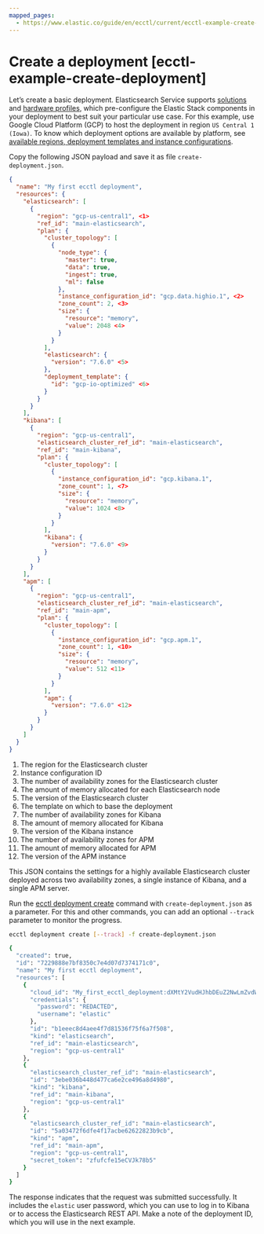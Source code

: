 ```yaml
---
mapped_pages:
  - https://www.elastic.co/guide/en/ecctl/current/ecctl-example-create-deployment.html
---
```


# Create a deployment [ecctl-example-create-deployment]

Let’s create a basic deployment. Elasticsearch Service supports [solutions](docs-content://get-started/index.md) and [hardware profiles](docs-content://deploy-manage/deploy/elastic-cloud/ec-customize-deployment-components.md#ec-hardware-profiles), which pre-configure the Elastic Stack components in your deployment to best suit your particular use case. For this example, use Google Cloud Platform (GCP) to host the deployment in region `US Central 1 (Iowa)`. To know which deployment options are available by platform, see [available regions, deployment templates and instance configurations](cloud://reference/cloud-hosted/ec-regions-templates-instances.md).

Copy the following JSON payload and save it as file `create-deployment.json`.

```json
{
  "name": "My first ecctl deployment",
  "resources": {
    "elasticsearch": [
      {
        "region": "gcp-us-central1", <1>
        "ref_id": "main-elasticsearch",
        "plan": {
          "cluster_topology": [
            {
              "node_type": {
                "master": true,
                "data": true,
                "ingest": true,
                "ml": false
              },
              "instance_configuration_id": "gcp.data.highio.1", <2>
              "zone_count": 2, <3>
              "size": {
                "resource": "memory",
                "value": 2048 <4>
              }
            }
          ],
          "elasticsearch": {
            "version": "7.6.0" <5>
          },
          "deployment_template": {
            "id": "gcp-io-optimized" <6>
          }
        }
      }
    ],
    "kibana": [
      {
        "region": "gcp-us-central1",
        "elasticsearch_cluster_ref_id": "main-elasticsearch",
        "ref_id": "main-kibana",
        "plan": {
          "cluster_topology": [
            {
              "instance_configuration_id": "gcp.kibana.1",
              "zone_count": 1, <7>
              "size": {
                "resource": "memory",
                "value": 1024 <8>
              }
            }
          ],
          "kibana": {
            "version": "7.6.0" <9>
          }
        }
      }
    ],
    "apm": [
      {
        "region": "gcp-us-central1",
        "elasticsearch_cluster_ref_id": "main-elasticsearch",
        "ref_id": "main-apm",
        "plan": {
          "cluster_topology": [
            {
              "instance_configuration_id": "gcp.apm.1",
              "zone_count": 1, <10>
              "size": {
                "resource": "memory",
                "value": 512 <11>
              }
            }
          ],
          "apm": {
            "version": "7.6.0" <12>
          }
        }
      }
    ]
  }
}
```

1. The region for the Elasticsearch cluster
2. Instance configuration ID
3. The number of availability zones for the Elasticsearch cluster
4. The amount of memory allocated for each Elasticsearch node
5. The version of the Elasticsearch cluster
6. The template on which to base the deployment
7. The number of availability zones for Kibana
8. The amount of memory allocated for Kibana
9. The version of the Kibana instance
10. The number of availability zones for APM
11. The amount of memory allocated for APM
12. The version of the APM instance


This JSON contains the settings for a highly available Elasticsearch cluster deployed across two availability zones, a single instance of Kibana, and a single APM server.

Run the [ecctl deployment create](/reference/ecctl_deployment_create.md) command with `create-deployment.json` as a parameter. For this and other commands, you can add an optional `--track` parameter to monitor the progress.

```sh
ecctl deployment create [--track] -f create-deployment.json
```

```sh
{
  "created": true,
  "id": "7229888e7bf8350c7e4d07d7374171c0",
  "name": "My first ecctl deployment",
  "resources": [
    {
      "cloud_id": "My_first_ecctl_deployment:dXMtY2VudHJhbDEuZ2NwLmZvdW5kaXQubm8kYjFlZWVjOGQ0YWVlNGY3ZDgxNTM2Zjc1ZjZhN2Y1MDgkM2ViZTAzNmI0NDhkNDc3Y2E2ZTJjZTQ5NmE4ZDQ5ODA=",
      "credentials": {
        "password": "REDACTED",
        "username": "elastic"
      },
      "id": "b1eeec8d4aee4f7d81536f75f6a7f508",
      "kind": "elasticsearch",
      "ref_id": "main-elasticsearch",
      "region": "gcp-us-central1"
    },
    {
      "elasticsearch_cluster_ref_id": "main-elasticsearch",
      "id": "3ebe036b448d477ca6e2ce496a8d4980",
      "kind": "kibana",
      "ref_id": "main-kibana",
      "region": "gcp-us-central1"
    },
    {
      "elasticsearch_cluster_ref_id": "main-elasticsearch",
      "id": "5a03472f6dfe4f17acbe62622823b9cb",
      "kind": "apm",
      "ref_id": "main-apm",
      "region": "gcp-us-central1",
      "secret_token": "zfufcfe15eCVJk78b5"
    }
  ]
}
```

The response indicates that the request was submitted successfully. It includes the `elastic` user password, which you can use to log in to Kibana or to access the Elasticsearch REST API. Make a note of the deployment ID, which you will use in the next example.

